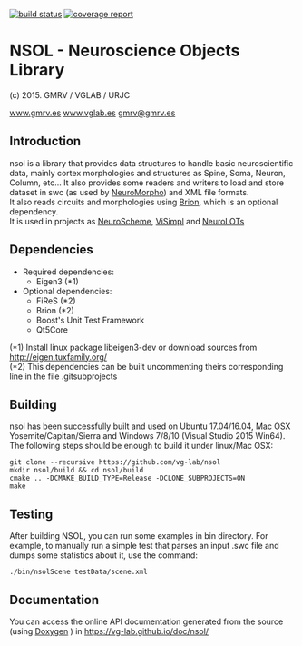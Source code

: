 [![build status](https://gitlab.vglab.es/nsviz/nsol/badges/master/build.svg)](https://gitlab.vglab.es/nsviz/nsol/commits/master)
[![coverage report](https://gitlab.vglab.es/nsviz/nsol/badges/master/coverage.svg)](https://gitlab.vglab.es/nsviz/nsol/commits/master)


# NSOL - Neuroscience Objects Library
(c) 2015. GMRV / VGLAB / URJC

www.gmrv.es
www.vglab.es
gmrv@gmrv.es

## Introduction

nsol is a library that provides data structures to handle basic neuroscientific 
data, mainly cortex morphologies and structures as Spine, Soma, Neuron, Column, etc...
It also provides some readers and writers to load and store dataset in swc 
(as used by [NeuroMorpho](http://neuromorpho.org/)) and XML file formats.   
It also reads circuits and morphologies using [Brion](https://github.com/BlueBrain/Brion),
which is an optional dependency.  
It is used in projects as
[NeuroScheme](https://hbp-hpc-platform.fz-juelich.de/?hbp_software=neuroscheme),
[ViSimpl](http://gmrv.es/visimpl/) and [NeuroLOTs](http://gmrv.es/neurotessmesh/)

## Dependencies

* Required dependencies:
    * Eigen3 (*1)
* Optional dependencies:
    * FiReS (*2)
    * Brion (*2)
    * Boost's Unit Test Framework
    * Qt5Core

(*1) Install linux package libeigen3-dev or download sources from http://eigen.tuxfamily.org/       
(*2) This dependencies can be built uncommenting theirs corresponding line in the file .gitsubprojects

## Building

nsol has been successfully built and used on Ubuntu 17.04/16.04, Mac OSX
Yosemite/Capitan/Sierra and Windows 7/8/10 (Visual Studio 2015 Win64). 
The following steps should be enough to build it under linux/Mac OSX:

~~~~~~~~~~~~~
git clone --recursive https://github.com/vg-lab/nsol
mkdir nsol/build && cd nsol/build
cmake .. -DCMAKE_BUILD_TYPE=Release -DCLONE_SUBPROJECTS=ON
make
~~~~~~~~~~~~~

## Testing

After building NSOL, you can run some examples in bin directory.
For example, to manually run a simple test that parses an input .swc 
file and dumps some statistics about it, use the command:
~~~~~~~~~~~~~
./bin/nsolScene testData/scene.xml
~~~~~~~~~~~~~

## Documentation

You can access the online API documentation generated from the source 
(using [Doxygen](http://doxygen.org/) ) in 
https://vg-lab.github.io/doc/nsol/

